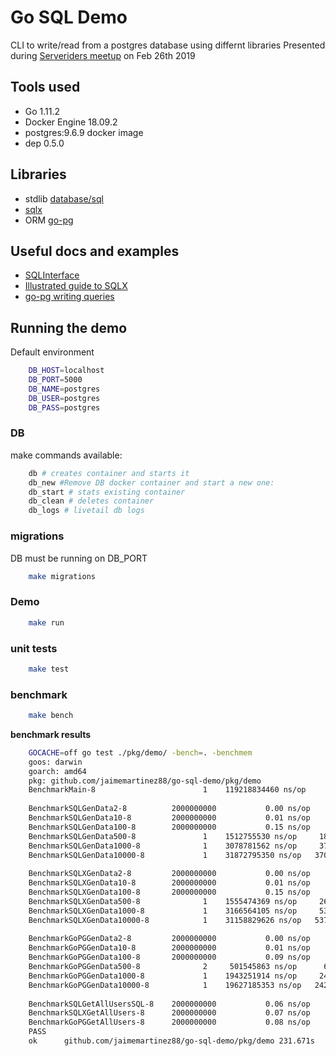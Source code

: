 # Go SQL Demo

CLI to write/read from a postgres database using differnt libraries
Presented during [Serveriders meetup](https://www.meetup.com/serversiders/) on Feb 26th 2019

## Tools used

- Go 1.11.2 
- Docker Engine 18.09.2
- postgres:9.6.9 docker image
- dep 0.5.0

## Libraries

- stdlib [database/sql](https://golang.org/pkg/database/sql/) 
- [sqlx](https://github.com/jmoiron/sqlx)
- ORM [go-pg](https://github.com/go-pg/pg)

## Useful docs and examples
- [SQLInterface](https://github.com/golang/go/wiki/SQLInterface)
- [Illustrated guide to SQLX](http://jmoiron.github.io/sqlx/)
- [go-pg writing queries](https://github.com/go-pg/pg/wiki/Writing-Queries)


## Running the demo

Default environment 

```sh
    DB_HOST=localhost
    DB_PORT=5000
    DB_NAME=postgres
    DB_USER=postgres
    DB_PASS=postgres
```

### DB

make commands available:

```sh
    db # creates container and starts it
    db_new #Remove DB docker container and start a new one:
    db_start # stats existing container
    db_clean # deletes container
    db_logs # livetail db logs
```

### migrations

DB must be running on DB_PORT

```sh
    make migrations
```

### Demo

```sh
    make run
```

### unit tests

```sh
    make test
```

### benchmark

```sh
    make bench
```

**benchmark results**
```sh
    GOCACHE=off go test ./pkg/demo/ -bench=. -benchmem
    goos: darwin
    goarch: amd64
    pkg: github.com/jaimemartinez88/go-sql-demo/pkg/demo
    BenchmarkMain-8                	       1	119218834460 ns/op	   58560 B/op	     588 allocs/op
    
    BenchmarkSQLGenData2-8         	2000000000	         0.00 ns/op	       0 B/op	       0 allocs/op
    BenchmarkSQLGenData10-8        	2000000000	         0.01 ns/op	       0 B/op	       0 allocs/op
    BenchmarkSQLGenData100-8       	2000000000	         0.15 ns/op	       0 B/op	       0 allocs/op
    BenchmarkSQLGenData500-8       	       1	1512755530 ns/op	 1853560 B/op	   51981 allocs/op
    BenchmarkSQLGenData1000-8      	       1	3078781562 ns/op	 3705552 B/op	  103909 allocs/op
    BenchmarkSQLGenData10000-8     	       1	31872795350 ns/op	37062992 B/op	 1040154 allocs/op
   
    BenchmarkSQLXGenData2-8        	2000000000	         0.00 ns/op	       0 B/op	       0 allocs/op
    BenchmarkSQLXGenData10-8       	2000000000	         0.01 ns/op	       0 B/op	       0 allocs/op
    BenchmarkSQLXGenData100-8      	2000000000	         0.15 ns/op	       0 B/op	       0 allocs/op
    BenchmarkSQLXGenData500-8      	       1	1555474369 ns/op	 2686264 B/op	   68036 allocs/op
    BenchmarkSQLXGenData1000-8     	       1	3166564105 ns/op	 5370768 B/op	  136010 allocs/op
    BenchmarkSQLXGenData10000-8    	       1	31158829626 ns/op	53703992 B/op	 1359690 allocs/op
   
    BenchmarkGoPGGenData2-8        	2000000000	         0.00 ns/op	       0 B/op	       0 allocs/op
    BenchmarkGoPGGenData10-8       	2000000000	         0.01 ns/op	       0 B/op	       0 allocs/op
    BenchmarkGoPGGenData100-8      	2000000000	         0.09 ns/op	       0 B/op	       0 allocs/op
    BenchmarkGoPGGenData500-8      	       2	 501545863 ns/op	  604652 B/op	   16982 allocs/op
    BenchmarkGoPGGenData1000-8     	       1	1943251914 ns/op	 2424072 B/op	   68403 allocs/op
    BenchmarkGoPGGenData10000-8    	       1	19627185353 ns/op	24216856 B/op	  683095 allocs/op
    
    BenchmarkSQLGetAllUsersSQL-8   	2000000000	         0.06 ns/op	       0 B/op	       0 allocs/op
    BenchmarkSQLXGetAllUsers-8     	2000000000	         0.07 ns/op	       0 B/op	       0 allocs/op
    BenchmarkGoPGGetAllUsers-8     	2000000000	         0.08 ns/op	       0 B/op	       0 allocs/op
    PASS
    ok  	github.com/jaimemartinez88/go-sql-demo/pkg/demo	231.671s
```
